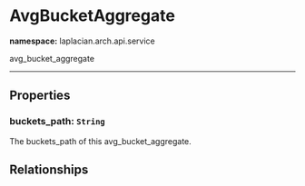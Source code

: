 # **AvgBucketAggregate**
**namespace:** laplacian.arch.api.service

avg_bucket_aggregate



---

## Properties

### buckets_path: `String`
The buckets_path of this avg_bucket_aggregate.

## Relationships